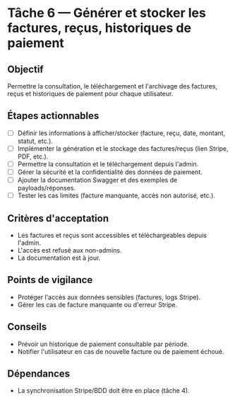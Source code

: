 # Tâche 6 — Générer et stocker les factures, reçus, historiques de paiement

## Objectif
Permettre la consultation, le téléchargement et l'archivage des factures, reçus et historiques de paiement pour chaque utilisateur.

## Étapes actionnables
- [ ] Définir les informations à afficher/stocker (facture, reçu, date, montant, statut, etc.).
- [ ] Implémenter la génération et le stockage des factures/reçus (lien Stripe, PDF, etc.).
- [ ] Permettre la consultation et le téléchargement depuis l'admin.
- [ ] Gérer la sécurité et la confidentialité des données de paiement.
- [ ] Ajouter la documentation Swagger et des exemples de payloads/réponses.
- [ ] Tester les cas limites (facture manquante, accès non autorisé, etc.).

## Critères d'acceptation
- Les factures et reçus sont accessibles et téléchargeables depuis l'admin.
- L'accès est refusé aux non-admins.
- La documentation est à jour.

## Points de vigilance
- Protéger l'accès aux données sensibles (factures, logs Stripe).
- Gérer les cas de facture manquante ou d'erreur Stripe.

## Conseils
- Prévoir un historique de paiement consultable par période.
- Notifier l'utilisateur en cas de nouvelle facture ou de paiement échoué.

## Dépendances
- La synchronisation Stripe/BDD doit être en place (tâche 4). 